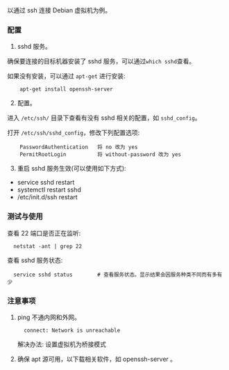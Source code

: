 
以通过 ssh 连接 Debian 虚拟机为例。


### 配置

1. sshd 服务。

确保要连接的目标机器安装了 sshd 服务，可以通过`which sshd`查看。


如果没有安装，可以通过 `apt-get` 进行安装:
```shell
    apt-get install openssh-server
```

2. 配置。

进入 `/etc/ssh/` 目录下查看有没有 sshd 相关的配置，如 `sshd_config`。
  
打开 `/etc/ssh/sshd_config`，修改下列配置选项:
```shell
    PasswordAuthentication   将 no 改为 yes
    PermitRootLogin          将 without-password 改为 yes
```

3. 重启 sshd 服务生效(可以使用如下方式):
* service sshd restart
* systemctl restart sshd
* /etc/init.d/ssh restart


### 测试与使用

查看 22 端口是否正在监听:
```shell
  netstat -ant | grep 22  
```

查看 sshd 服务状态:
```shell
  service sshd status        # 查看服务状态。显示结果会因服务种类不同而有多有少
```


### 注意事项

1. ping 不通内网和外网。
   ```shell
     connect: Network is unreachable
   ```
   解决办法: 设置虚拟机为桥接模式

2. 确保 apt 源可用，以下载相关软件，如 openssh-server 。

